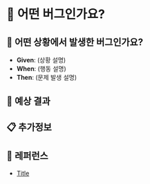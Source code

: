 # 🐞 어떤 버그인가요?
<!-- 어떤 버그인지 간결하게 설명해주세요 -->

## 📝 어떤 상황에서 발생한 버그인가요?
<!-- 가능하면 Given-When-Then 형식으로 서술해주세요 -->

- **Given**: (상황 설명)
- **When**: (행동 설명)
- **Then**: (문제 발생 설명)

## 🎯 예상 결과
<!-- 예상했던 정상적인 결과가 어떤 것이었는지 설명해주세요 -->

## 📋 추가정보
<!-- 로그, 스크린샷, 환경(OS/브라우저/버전) 등 -->

## 📍 레퍼런스
- [Title](https://...)
